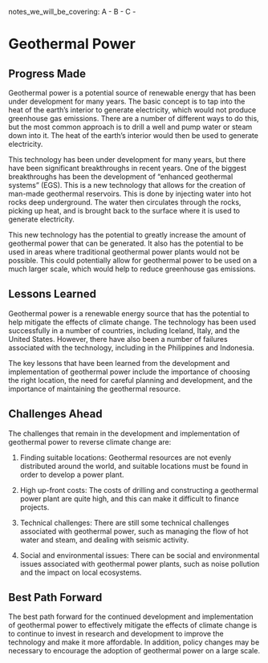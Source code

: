 notes_we_will_be_covering:
A -
B -
C -

# Geothermal Power

## Progress Made

Geothermal power is a potential source of renewable energy that has been under development for many years. The basic concept is to tap into the heat of the earth’s interior to generate electricity, which would not produce greenhouse gas emissions. There are a number of different ways to do this, but the most common approach is to drill a well and pump water or steam down into it. The heat of the earth’s interior would then be used to generate electricity.

This technology has been under development for many years, but there have been significant breakthroughs in recent years. One of the biggest breakthroughs has been the development of “enhanced geothermal systems” (EGS). This is a new technology that allows for the creation of man-made geothermal reservoirs. This is done by injecting water into hot rocks deep underground. The water then circulates through the rocks, picking up heat, and is brought back to the surface where it is used to generate electricity.

This new technology has the potential to greatly increase the amount of geothermal power that can be generated. It also has the potential to be used in areas where traditional geothermal power plants would not be possible. This could potentially allow for geothermal power to be used on a much larger scale, which would help to reduce greenhouse gas emissions.

## Lessons Learned

Geothermal power is a renewable energy source that has the potential to help mitigate the effects of climate change. The technology has been used successfully in a number of countries, including Iceland, Italy, and the United States. However, there have also been a number of failures associated with the technology, including in the Philippines and Indonesia.

The key lessons that have been learned from the development and implementation of geothermal power include the importance of choosing the right location, the need for careful planning and development, and the importance of maintaining the geothermal resource.

## Challenges Ahead

The challenges that remain in the development and implementation of geothermal power to reverse climate change are:

1. Finding suitable locations: Geothermal resources are not evenly distributed around the world, and suitable locations must be found in order to develop a power plant.

2. High up-front costs: The costs of drilling and constructing a geothermal power plant are quite high, and this can make it difficult to finance projects.

3. Technical challenges: There are still some technical challenges associated with geothermal power, such as managing the flow of hot water and steam, and dealing with seismic activity.

4. Social and environmental issues: There can be social and environmental issues associated with geothermal power plants, such as noise pollution and the impact on local ecosystems.

## Best Path Forward

The best path forward for the continued development and implementation of geothermal power to effectively mitigate the effects of climate change is to continue to invest in research and development to improve the technology and make it more affordable. In addition, policy changes may be necessary to encourage the adoption of geothermal power on a large scale.
